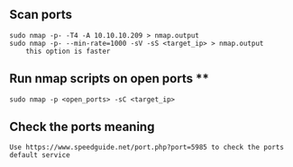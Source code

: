 ## Scan ports
	
	sudo nmap -p- -T4 -A 10.10.10.209 > nmap.output
	sudo nmap -p- --min-rate=1000 -sV -sS <target_ip> > nmap.output
		this option is faster

## Run nmap scripts on open ports **

	sudo nmap -p <open_ports> -sC <target_ip>

## Check the ports meaning

	Use https://www.speedguide.net/port.php?port=5985 to check the ports default service

